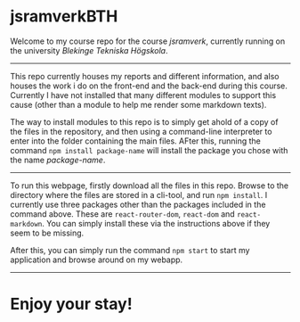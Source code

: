# jsramverkBTH

Welcome to my course repo for the course *jsramverk*, currently running on the university *Blekinge Tekniska Högskola*.

---

This repo currently houses my reports and different information, and also houses the work i do on the front-end and the back-end during this course. Currently I have not installed that many different modules to support this cause (other than a module to help me render some markdown texts).

The way to install modules to this repo is to simply get ahold of a copy of the files in the repository, and then using a command-line interpreter to enter into the folder containing the main files. AFter this, running the command `npm install package-name` will install the package you chose with the name *package-name*.

---

To run this webpage, firstly download all the files in this repo.
Browse to the directory where the files are stored in a cli-tool, and run `npm install`.
I currently use three packages other than the packages included in the command above. These are `react-router-dom`, `react-dom` and `react-markdown`. You can simply install these via the instructions above if they seem to be missing.

After this, you can simply run the command `npm start` to start my application and browse around on my webapp.

---

# Enjoy your stay!
